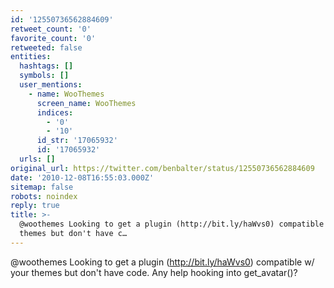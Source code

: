 ```yaml
---
id: '12550736562884609'
retweet_count: '0'
favorite_count: '0'
retweeted: false
entities:
  hashtags: []
  symbols: []
  user_mentions:
    - name: WooThemes
      screen_name: WooThemes
      indices:
        - '0'
        - '10'
      id_str: '17065932'
      id: '17065932'
  urls: []
original_url: https://twitter.com/benbalter/status/12550736562884609
date: '2010-12-08T16:55:03.000Z'
sitemap: false
robots: noindex
reply: true
title: >-
  @woothemes Looking to get a plugin (http://bit.ly/haWvs0) compatible w/ your
  themes but don't have c…
---
```


@woothemes Looking to get a plugin (http://bit.ly/haWvs0) compatible w/ your themes but don't have code. Any help hooking into get_avatar()?